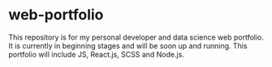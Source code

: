 # web-portfolio
This repository is for my personal developer and data science web portfolio. It is currently in beginning stages and will be soon up and running. This portfolio will include JS, React.js, SCSS and Node.js.

